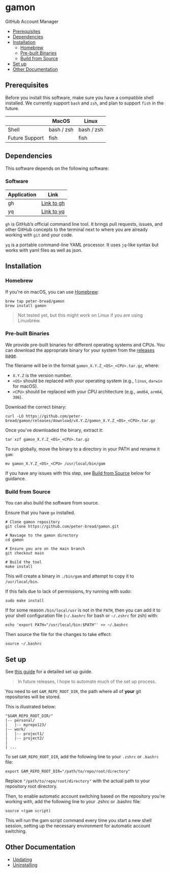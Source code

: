 # gamon <!-- omit from toc -->

GitHub Account Manager

- [Prerequisites](#prerequisites)
- [Dependencies](#dependencies)
- [Installation](#installation)
  - [Homebrew](#homebrew)
  - [Pre-built Binaries](#pre-built-binaries)
  - [Build from Source](#build-from-source)
- [Set up](#set-up)
- [Other Documentation](#other-documentation)

## Prerequisites

Before you install this software, make sure you have a compatible shell installed. We currently support `bash` and `zsh`, and plan to support `fish` in the future.

|   | MacOS | Linux |
|---|-------|-------|
| Shell | bash / zsh | bash / zsh |
| Future Support | fish | fish |

## Dependencies

This software depends on the following software:

### Software <!-- omit from toc -->

| Application | Link |
|-------------|------|
| gh          | [Link to gh](https://github.com/cli/cli) |
| yq          | [Link to yq](https://github.com/mikefarah/yq) |

`gh` is GitHub’s official command line tool. It brings pull requests, issues, and other GitHub concepts to the terminal next to where you are already working with `git` and your code.

`yq` is a portable command-line YAML processor. It uses `jq`-like syntax but works with yaml files as well as json.

## Installation

### Homebrew

If you're on macOS, you can use [Homebrew](https://brew.sh/):

```shell
brew tap peter-bread/gamon
brew install gamon
```

> Not tested yet, but this might work on Linux if you are using Linuxbrew.

### Pre-built Binaries

We provide pre-built binaries for different operating systems and CPUs. You can download the appropriate binary for your system from the [releases page](https://github.com/peter-bread/gamon/releases).

The filename will be in the format `gamon_X.Y.Z_<OS>_<CPU>.tar.gz`, where:

- `X.Y.Z` is the version number.
- `<OS>` should be replaced with your operating system (e.g., `linux`, `darwin` for macOS).
- `<CPU>` should be replaced with your CPU architecture (e.g., `amd64`, `arm64`, `386`).

Download the correct binary:

```shell
curl -LO https://github.com/peter-bread/gamon/releases/download/vX.Y.Z/gamon_X.Y.Z_<OS>_<CPU>.tar.gz
```

Once you've downloaded the binary, extract it:

```shell
tar xzf gamon_X.Y.Z_<OS>_<CPU>.tar.gz
```

To run globally, move the binary to a directory in your PATH and rename it `gam`:

```shell
mv gamon_X.Y.Z_<OS>_<CPU> /usr/local/bin/gam
```

If you have any issues with this step, see [Build from Source](#build-from-source) below for guidance.

### Build from Source

You can also build the software from source.

Ensure that you have `go` installed.

```shell
# Clone gamon repository
git clone https://github.com/peter-bread/gamon.git

# Naviage to the gamon directory
cd gamon

# Ensure you are on the main branch
git checkout main

# Build the tool
make install
```

This will create a binary in `./bin/gam` and attempt to copy it to `/usr/local/bin`.

If this fails due to lack of permissions, try running with sudo:

```shell
sudo make install
```

If for some reason `/bin/local/usr` is not in the `PATH`, then you can add it to your shell configuration file (`~/.bashrc` for bash or `~/.zshrc` for zsh) with:

```shell
echo 'export PATH="/usr/local/bin:$PATH"' >> ~/.bashrc
```

Then source the file for the changes to take effect:

```shell
source ~/.bashrc
```

<!-- ### Installation Script -->

## Set up

See [this guide](https://github.com/peter-bread/git-ssh-management) for a detailed set up guide.

> In future releases, I hope to automate much of the set up process.

You need to set `GAM_REPO_ROOT_DIR`, the path where all of **your** git repositories will be stored.

This is illustrated below:

```text
"$GAM_REPO_ROOT_DIR/"
|-- personal/
|   |-- myrepo123/
|-- work/
|   |-- project1/
|   |-- project2/
|
| ...
```

To set `GAM_REPO_ROOT_DIR`, add the following line to your `.zshrc` or `.bashrc` file:

```shell
export GAM_REPO_ROOT_DIR="/path/to/repo/root/directory"
```

Replace `"/path/to/repo/root/directory"` with the actual path to your repository root directory.

Then, to enable automatic account switching based on the repository you're working with, add the following line to your .zshrc or .bashrc file:

```shell
source <(gam script)
```

This will run the gam script command every time you start a new shell session, setting up the necessary environment for automatic account switching.

## Other Documentation

- [Updating](./docs/update.md)
- [Uninstalling](./docs/uninstall.md)

